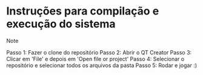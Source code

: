 # Instruções para compilação e execução do sistema

>[!NOTE]
> Passo 1: Fazer o clone do repositório
> Passo 2: Abrir o QT Creator
> Passo 3: Clicar em 'File' e depois em 'Open file or project'
> Passo 4: Selecionar o repositório e selecionar todos os arquivos da pasta
> Passo 5: Rodar e jogar :)
